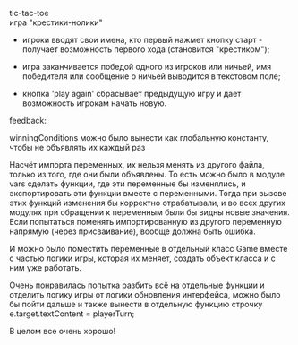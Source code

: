 tic-tac-toe  
игра "крестики-нолики"

- игроки вводят свои имена, кто первый нажмет кнопку старт - получает возможность первого хода (становится "крестиком");

- игра заканчивается победой одного из игроков или ничьей, имя победителя или сообщение о ничьей выводится в текстовом поле;

- кнопка 'play again' сбрасывает предыдущую игру и дает возможность игрокам начать новую.


feedback:


winningConditions можно было вынести как глобальную константу, чтобы не объявлять их каждый раз

Насчёт импорта переменных, их нельзя менять из другого файла, только из того, где они были объявлены. То есть можно было в модуле vars сделать функции, где эти переменные бы изменялись, и экспортировать эти функции вместе с переменными. Тогда при вызове этих функций изменения бы корректно отрабатывали, и во всех других модулях при обращении к переменным были бы видны новые значения. Если попытаться поменять импортированную из другого переменную напрямую (через присваивание), вообще должна быть ошибка. 

И можно было поместить переменные в отдельный класс Game вместе с частью логики игры, которая их меняет, создать объект класса и с ним уже работать.

Очень понравилась попытка разбить всё на отдельные функции и отделить логику игры от логики обновления интерфейса, можно было бы пойти дальше и также вынести в отдельную функцию строчку e.target.textContent = playerTurn;

В целом все очень хорошо!
